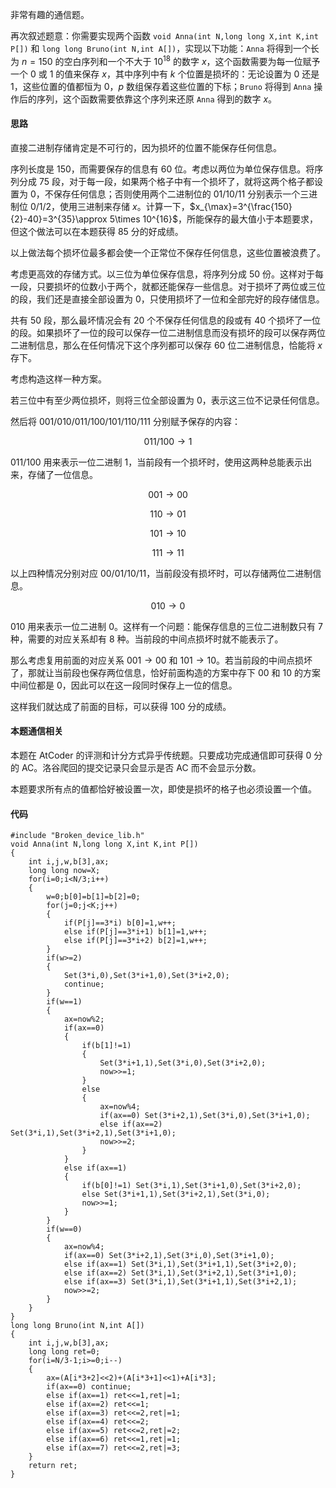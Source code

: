 非常有趣的通信题。

再次叙述题意：你需要实现两个函数 ``void Anna(int N,long long X,int K,int P[])`` 和 ``long long Bruno(int N,int A[])``，实现以下功能：``Anna`` 将得到一个长为 $n=150$ 的空白序列和一个不大于 $10^{18}$ 的数字 $x$，这个函数需要为每一位赋予一个 $0$ 或 $1$ 的值来保存 $x$，其中序列中有 $k$ 个位置是损坏的：无论设置为 $0$ 还是 $1$，这些位置的值都恒为 $0$，$p$ 数组保存着这些位置的下标；``Bruno`` 将得到 ``Anna`` 操作后的序列，这个函数需要依靠这个序列来还原 ``Anna`` 得到的数字 $x$。

#### 思路

直接二进制存储肯定是不可行的，因为损坏的位置不能保存任何信息。

序列长度是 $150$，而需要保存的信息有 $60$ 位。考虑以两位为单位保存信息。将序列分成 $75$ 段，对于每一段，如果两个格子中有一个损坏了，就将这两个格子都设置为 $0$，不保存任何信息；否则使用两个二进制位的 $01/10/11$ 分别表示一个三进制位 $0/1/2$，使用三进制来存储 $x$。计算一下，$x_{\max}=3^{\frac{150}{2}-40}=3^{35}\approx 5\times 10^{16}$，所能保存的最大值小于本题要求，但这个做法可以在本题获得 $85$ 分的好成绩。

以上做法每个损坏位最多都会使一个正常位不保存任何信息，这些位置被浪费了。

考虑更高效的存储方式。以三位为单位保存信息，将序列分成 $50$ 份。这样对于每一段，只要损坏的位数小于两个，就都还能保存一些信息。对于损坏了两位或三位的段，我们还是直接全部设置为 $0$，只使用损坏了一位和全部完好的段存储信息。

共有 $50$ 段，那么最坏情况会有 $20$ 个不保存任何信息的段或有 $40$ 个损坏了一位的段。如果损坏了一位的段可以保存一位二进制信息而没有损坏的段可以保存两位二进制信息，那么在任何情况下这个序列都可以保存 $60$ 位二进制信息，恰能将 $x$ 存下。

考虑构造这样一种方案。

若三位中有至少两位损坏，则将三位全部设置为 $0$，表示这三位不记录任何信息。

然后将 $001/010/011/100/101/110/111$ 分别赋予保存的内容：

$$011/100 \rightarrow 1$$

$011/100$ 用来表示一位二进制 $1$，当前段有一个损坏时，使用这两种总能表示出来，存储了一位信息。

$$001 \rightarrow 00$$

$$110 \rightarrow 01$$

$$101 \rightarrow 10$$

$$111 \rightarrow 11$$

以上四种情况分别对应 $00/01/10/11$，当前段没有损坏时，可以存储两位二进制信息。

$$010 \rightarrow 0$$

$010$ 用来表示一位二进制 $0$。这样有一个问题：能保存信息的三位二进制数只有 $7$ 种，需要的对应关系却有 $8$ 种。当前段的中间点损坏时就不能表示了。

那么考虑复用前面的对应关系 $001 \rightarrow 00$ 和 $101 \rightarrow 10$。若当前段的中间点损坏了，那就让当前段也保存两位信息，恰好前面构造的方案中存下 $00$ 和 $10$ 的方案中间位都是 $0$，因此可以在这一段同时保存上一位的信息。

这样我们就达成了前面的目标，可以获得 $100$ 分的成绩。

#### 本题通信相关

本题在 AtCoder 的评测和计分方式异乎传统题。只要成功完成通信即可获得 $0$ 分的 AC。洛谷爬回的提交记录只会显示是否 AC 而不会显示分数。

本题要求所有点的值都恰好被设置一次，即使是损坏的格子也必须设置一个值。

#### 代码

```
#include "Broken_device_lib.h"
void Anna(int N,long long X,int K,int P[])
{
	int i,j,w,b[3],ax;
	long long now=X;
	for(i=0;i<N/3;i++)
	{
		w=0;b[0]=b[1]=b[2]=0;
		for(j=0;j<K;j++)
		{
			if(P[j]==3*i) b[0]=1,w++;
			else if(P[j]==3*i+1) b[1]=1,w++;
			else if(P[j]==3*i+2) b[2]=1,w++;
		}
		if(w>=2)
		{
			Set(3*i,0),Set(3*i+1,0),Set(3*i+2,0);
			continue;
		}
		if(w==1)
		{
			ax=now%2;
			if(ax==0)
			{
				if(b[1]!=1)
				{
					Set(3*i+1,1),Set(3*i,0),Set(3*i+2,0);
					now>>=1;
				}
				else
				{
					ax=now%4;
					if(ax==0) Set(3*i+2,1),Set(3*i,0),Set(3*i+1,0);
					else if(ax==2) Set(3*i,1),Set(3*i+2,1),Set(3*i+1,0);
					now>>=2;
				}
			}
			else if(ax==1)
			{
				if(b[0]!=1) Set(3*i,1),Set(3*i+1,0),Set(3*i+2,0);
				else Set(3*i+1,1),Set(3*i+2,1),Set(3*i,0);
				now>>=1;
			}
		}
		if(w==0)
		{
			ax=now%4;
			if(ax==0) Set(3*i+2,1),Set(3*i,0),Set(3*i+1,0);
			else if(ax==1) Set(3*i,1),Set(3*i+1,1),Set(3*i+2,0);
			else if(ax==2) Set(3*i,1),Set(3*i+2,1),Set(3*i+1,0);
			else if(ax==3) Set(3*i,1),Set(3*i+1,1),Set(3*i+2,1);
			now>>=2;
		}
	}
}
long long Bruno(int N,int A[])
{
	int i,j,w,b[3],ax;
	long long ret=0;
	for(i=N/3-1;i>=0;i--)
	{
		ax=(A[i*3+2]<<2)+(A[i*3+1]<<1)+A[i*3];
		if(ax==0) continue;
		else if(ax==1) ret<<=1,ret|=1;
		else if(ax==2) ret<<=1;
		else if(ax==3) ret<<=2,ret|=1;
		else if(ax==4) ret<<=2;
		else if(ax==5) ret<<=2,ret|=2;
		else if(ax==6) ret<<=1,ret|=1;
		else if(ax==7) ret<<=2,ret|=3;
	}
	return ret;
}
```
